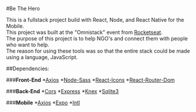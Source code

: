 #Be The Hero

This is a fullstack project build with React, Node, and React Native for the Mobile.<br>
This project was built at the "Omnistack" event from [Rocketseat](https://rocketseat.com.br/).<br>
The purpose of this project is to help NGO's and connect them with people who want to help.<br>
The reason for using these tools was so that the entire stack could be made using a language, JavaScript.


##Dependencies:

###__Front-End__
*[Axios](https://www.npmjs.com/package/axios)
*[Node-Sass](https://www.npmjs.com/package/node-sass)
*[React-Icons](https://react-icons.netlify.com/#/)
*[React-Router-Dom](https://www.npmjs.com/package/react-router-dom)

###__Back-End__
*[Cors](https://www.npmjs.com/package/cors)
*[Express](https://www.npmjs.com/package/express)
*[Knex](https://www.npmjs.com/package/knex)
*[Sqlite3](https://www.npmjs.com/package/sqlite3)

###__Mobile__
*[Axios](https://www.npmjs.com/package/axios)
*[Expo](https://expo.io/)
*[Intl](https://www.npmjs.com/package/intl)

